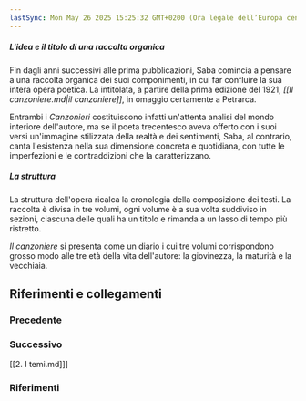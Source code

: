 ```yaml
---
lastSync: Mon May 26 2025 15:25:32 GMT+0200 (Ora legale dell’Europa centrale)
---
```

##### L'idea e il titolo di una raccolta organica
Fin dagli anni successivi alle prima pubblicazioni, Saba comincia a pensare a una raccolta organica dei suoi componimenti, in cui far confluire la sua intera opera poetica. La intitolata, a partire della prima edizione del 1921, *[[Il canzoniere.md|il canzoniere]]*, in omaggio certamente a Petrarca.

Entrambi i *Canzonieri* costituiscono infatti un'attenta analisi del mondo interiore dell'autore, ma se il poeta trecentesco aveva offerto con i suoi versi un'immagine stilizzata della realtà e dei sentimenti, Saba, al contrario, canta l'esistenza nella sua dimensione concreta e quotidiana, con tutte le imperfezioni e le contraddizioni che la caratterizzano.

##### La struttura
La struttura dell'opera ricalca la cronologia della composizione dei testi. La raccolta è divisa in tre volumi, ogni volume è a sua volta suddiviso in sezioni, ciascuna delle quali ha un titolo e rimanda a un lasso di tempo più ristretto.

*Il canzoniere* si presenta come un diario i cui tre volumi corrispondono grosso modo alle tre età della vita dell'autore: la giovinezza, la maturità e la vecchiaia.


## Riferimenti e collegamenti
### Precedente


### Successivo
[[2. I temi.md]]]

### Riferimenti
